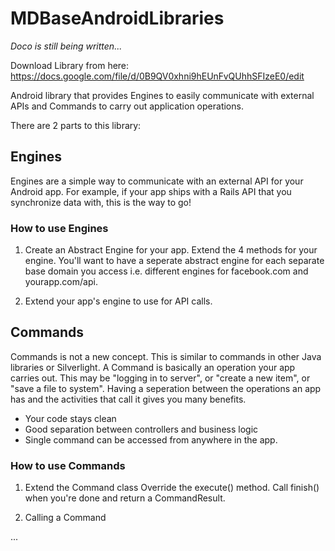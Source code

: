 MDBaseAndroidLibraries
======================

_Doco is still being written..._

Download Library from here: https://docs.google.com/file/d/0B9QV0xhni9hEUnFvQUhhSFIzeE0/edit

Android library that provides Engines to easily communicate with external APIs and Commands to carry out application operations.

There are 2 parts to this library:

## Engines

Engines are a simple way to communicate with an external API for your Android app. For example, if your app ships with a Rails API that you synchronize data with, this is the way to go!

### How to use Engines

1. Create an Abstract Engine for your app. 
Extend the 4 methods for your engine. You'll want to have a seperate abstract engine for each separate base domain you access i.e. different engines for facebook.com and yourapp.com/api.

2. Extend your app's engine to use for API calls.


## Commands

Commands is not a new concept. This is similar to commands in other Java libraries or Silverlight. A Command is basically an operation your app carries out. This may be "logging in to server", or "create a new item", or "save a file to system". Having a seperation between the operations an app has and the activities that call it gives you many benefits.

- Your code stays clean
- Good separation between controllers and business logic
- Single command can be accessed from anywhere in the app.

### How to use Commands

1. Extend the Command class
Override the execute() method. Call finish() when you're done and return a CommandResult.

2. Calling a Command

...
